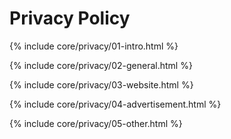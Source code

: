 <h1>Privacy Policy</h1>

{% include core/privacy/01-intro.html %}

{% include core/privacy/02-general.html %}

{% include core/privacy/03-website.html %}

{% include core/privacy/04-advertisement.html %}

{% include core/privacy/05-other.html %}
